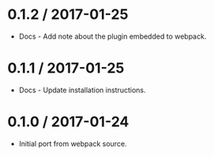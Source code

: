 0.1.2 / 2017-01-25
==================

  * Docs - Add note about the plugin embedded to webpack.

0.1.1 / 2017-01-25
==================

  * Docs - Update installation instructions.

0.1.0 / 2017-01-24
==================

  * Initial port from webpack source.
